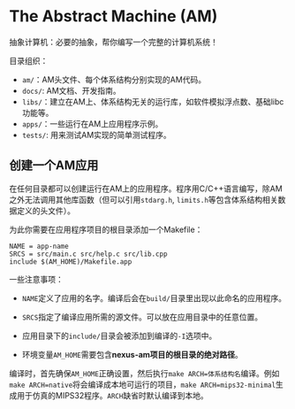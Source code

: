# The Abstract Machine (AM)

抽象计算机：必要的抽象，帮你编写一个完整的计算机系统！

目录组织：

* `am/`：AM头文件、每个体系结构分别实现的AM代码。
* `docs/`: AM文档、开发指南。
* `libs/`：建立在AM上、体系结构无关的运行库，如软件模拟浮点数、基础libc功能等。
* `apps/`：一些运行在AM上应用程序示例。
* `tests/`: 用来测试AM实现的简单测试程序。

## 创建一个AM应用

在任何目录都可以创建运行在AM上的应用程序。程序用C/C++语言编写，除AM之外无法调用其他库函数（但可以引用`stdarg.h`, `limits.h`等包含体系结构相关数据定义的头文件）。

为此你需要在应用程序项目的根目录添加一个Makefile：

```
NAME = app-name
SRCS = src/main.c src/help.c src/lib.cpp
include $(AM_HOME)/Makefile.app
```

一些注意事项：

* `NAME`定义了应用的名字。编译后会在`build/`目录里出现以此命名的应用程序。
* `SRCS`指定了编译应用所需的源文件。可以放在应用目录中的任意位置。

* 应用目录下的`include/`目录会被添加到编译的`-I`选项中。
* 环境变量`AM_HOME`需要包含**nexus-am项目的根目录的绝对路径**。

编译时，首先确保`AM_HOME`正确设置，然后执行`make ARCH=体系结构名`编译。例如`make ARCH=native`将会编译成本地可运行的项目，`make ARCH=mips32-minimal`生成用于仿真的MIPS32程序。`ARCH`缺省时默认编译到本地。